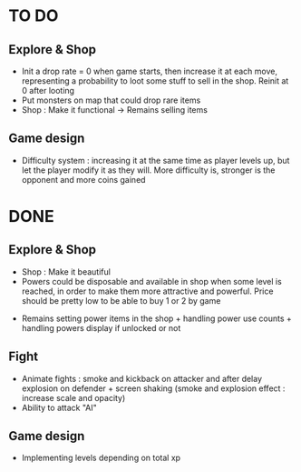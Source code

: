 # TO DO

## Explore & Shop
* Init a drop rate = 0 when game starts, then increase it at each move, representing a probability to loot some stuff to sell in the shop. Reinit at 0 after looting
* Put monsters on map that could drop rare items 
* Shop : Make it functional -> Remains selling items


## Game design
* Difficulty system : increasing it at the same time as player levels up, but let the player modify it as they will. More difficulty is, stronger is the opponent and more coins gained

# DONE

## Explore & Shop
* Shop : Make it beautiful
* Powers could be disposable and available in shop when some level is reached, in order to make them more attractive and powerful. Price should be pretty low to be able to buy 1 or 2 by game
- Remains setting power items in the shop + handling power use counts + handling powers display if unlocked or not

## Fight
* Animate fights : smoke and kickback on attacker and after delay explosion on defender + screen shaking (smoke and explosion effect : increase scale and opacity)
* Ability to attack "AI"

## Game design
* Implementing levels depending on total xp